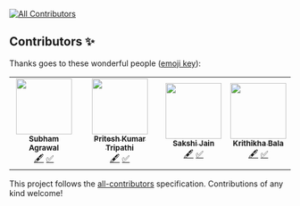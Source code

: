 
<!-- ALL-CONTRIBUTORS-BADGE:START - Do not remove or modify this section -->
[![All Contributors](https://img.shields.io/badge/all_contributors-4-orange.svg?style=flat-square)](#contributors-)
<!-- ALL-CONTRIBUTORS-BADGE:END -->

## Contributors ✨

Thanks goes to these wonderful people ([emoji key](https://allcontributors.org/docs/en/emoji-key)):

<!-- ALL-CONTRIBUTORS-LIST:START - Do not remove or modify this section -->
<!-- prettier-ignore-start -->
<!-- markdownlint-disable -->
<table>
  <tr>
    <td align="center"><a href="https://github.com/subhamagrawal7"><img src="https://avatars.githubusercontent.com/u/34346812?v=4?s=100" width="100px;" alt=""/><br /><sub><b>Subham Agrawal</b></sub></a><br /><a href="#content-subhamagrawal7" title="Content">🖋</a> <a href="#tutorial-subhamagrawal7" title="Tutorials">✅</a></td>
    <td align="center"><a href="https://github.com/priteshtripathi7"><img src="https://avatars.githubusercontent.com/u/40422870?v=4?s=100" width="100px;" alt=""/><br /><sub><b>Pritesh Kumar Tripathi</b></sub></a><br /><a href="#content-priteshtripathi7" title="Content">🖋</a> <a href="#tutorial-priteshtripathi7" title="Tutorials">✅</a></td>
    <td align="center"><a href="https://github.com/sakshijain009"><img src="https://avatars.githubusercontent.com/u/62885857?v=4?s=100" width="100px;" alt=""/><br /><sub><b>Sakshi Jain</b></sub></a><br /><a href="#content-sakshijain009" title="Content">🖋</a> <a href="#tutorial-sakshijain009" title="Tutorials">✅</a></td>
    <td align="center"><a href="https://github.com/krithikha2001"><img src="https://avatars.githubusercontent.com/u/59526292?v=4?s=100" width="100px;" alt=""/><br /><sub><b>Krithikha Bala</b></sub></a><br /><a href="#content-krithikha2001" title="Content">🖋</a> <a href="#tutorial-krithikha2001" title="Tutorials">✅</a></td>
  </tr>
</table>

<!-- markdownlint-restore -->
<!-- prettier-ignore-end -->

<!-- ALL-CONTRIBUTORS-LIST:END -->

This project follows the [all-contributors](https://github.com/all-contributors/all-contributors) specification. Contributions of any kind welcome!
